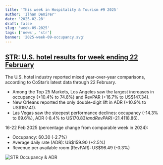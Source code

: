 ```yaml
---
title: 'This week in Hospitality & Tourism #9 2025'
author: 'Ilhan Demirer'
date: '2025-02-28'
draft: false
slug: 'week-09-2025'
tags: ['news', 'str']
banner: '2025-week-09-occupancy.svg'
---
```


## [STR: U.S. hotel results for week ending 22 February](https://str.com/press-release/us-hotel-results-week-ending-22-february)

The U.S. hotel industry reported mixed year-over-year comparisons, according to CoStar’s latest data through 22 February.

- Among the Top 25 Markets, Los Angeles saw the largest increases in occupancy (+10.4% to 74.8%) and RevPAR (+16.7% to US$147.34).
- New Orleans reported the only double-digit lift in ADR (+10.9% to US$197.41).
- Las Vegas saw the steepest performance declines: occupancy (-14.3% to 69.6%), ADR (-8.4% to US$170.83) and RevPAR (-21.4% to US$118.86).

16-22 Feb 2025 (percentage change from comparable week in 2024):

- Occupancy: 60.30 (-2.7%)
- Average daily rate (ADR): US$159.90 (+2.5%)
- Revenue per available room (RevPAR): US$96.49 (-0.3%)

![STR Occupancy & ADR](/images/blogimages/2025-week-09-occupancy.svg)
